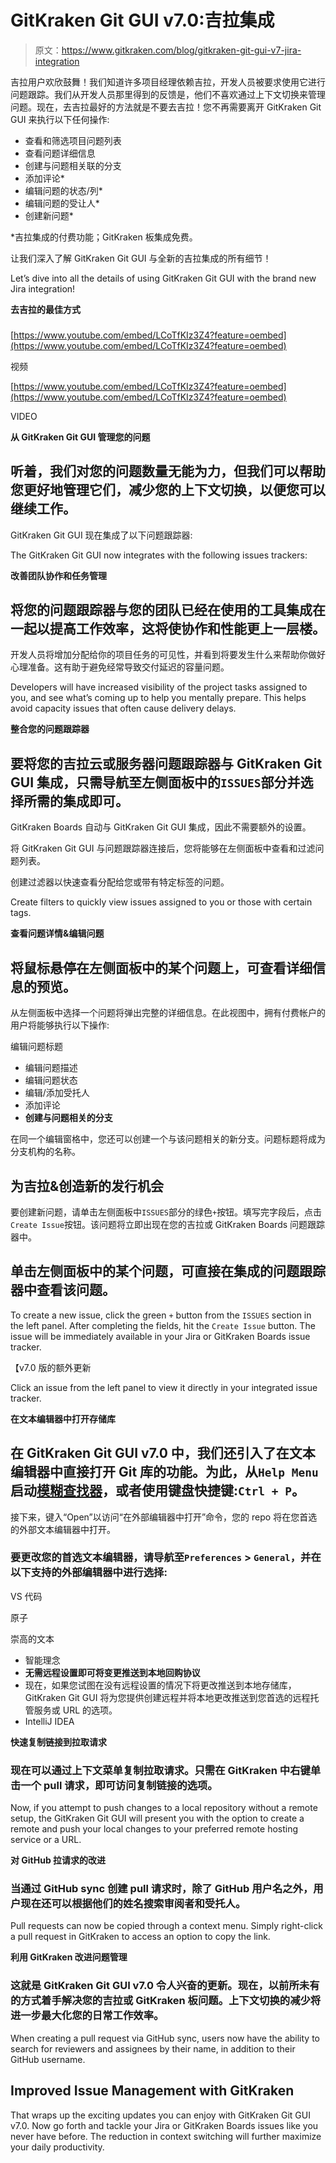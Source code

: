 # GitKraken Git GUI v7.0:吉拉集成

> 原文：<https://www.gitkraken.com/blog/gitkraken-git-gui-v7-jira-integration>

吉拉用户欢欣鼓舞！我们知道许多项目经理依赖吉拉，开发人员被要求使用它进行问题跟踪。我们从开发人员那里得到的反馈是，他们不喜欢通过上下文切换来管理问题。现在，去吉拉最好的方法就是不要去吉拉！您不再需要离开 GitKraken Git GUI 来执行以下任何操作:

*   查看和筛选项目问题列表
*   查看问题详细信息
*   创建与问题相关联的分支
*   添加评论*
*   编辑问题的状态/列*
*   编辑问题的受让人*
*   创建新问题*

*吉拉集成的付费功能；GitKraken 板集成免费。

让我们深入了解 GitKraken Git GUI 与全新的吉拉集成的所有细节！

Let’s dive into all the details of using GitKraken Git GUI with the brand new Jira integration!

**去吉拉的最佳方式**

### 

[https://www.youtube.com/embed/LCoTfKIz3Z4?feature=oembed](https://www.youtube.com/embed/LCoTfKIz3Z4?feature=oembed)

视频

[https://www.youtube.com/embed/LCoTfKIz3Z4?feature=oembed](https://www.youtube.com/embed/LCoTfKIz3Z4?feature=oembed)

VIDEO

**从 GitKraken Git GUI 管理您的问题**

## 听着，我们对您的问题数量无能为力，但我们可以帮助您更好地管理它们，减少您的上下文切换，以便您可以继续工作。

GitKraken Git GUI 现在集成了以下问题跟踪器:

The GitKraken Git GUI now integrates with the following issues trackers: 

**改善团队协作和任务管理**

## 将您的问题跟踪器与您的团队已经在使用的工具集成在一起以提高工作效率，这将使协作和性能更上一层楼。

开发人员将增加分配给你的项目任务的可见性，并看到将要发生什么来帮助你做好心理准备。这有助于避免经常导致交付延迟的容量问题。

Developers will have increased visibility of the project tasks assigned to you, and see what’s coming up to help you mentally prepare. This helps avoid capacity issues that often cause delivery delays. 

**整合您的问题跟踪器**

## 要将您的吉拉云或服务器问题跟踪器与 GitKraken Git GUI 集成，只需导航至左侧面板中的`ISSUES`部分并选择所需的集成即可。

GitKraken Boards 自动与 GitKraken Git GUI 集成，因此不需要额外的设置。

将 GitKraken Git GUI 与问题跟踪器连接后，您将能够在左侧面板中查看和过滤问题列表。

创建过滤器以快速查看分配给您或带有特定标签的问题。

Create filters to quickly view issues assigned to you or those with certain tags. 

**查看问题详情&编辑问题**

## 将鼠标悬停在左侧面板中的某个问题上，可查看详细信息的预览。

从左侧面板中选择一个问题将弹出完整的详细信息。在此视图中，拥有付费帐户的用户将能够执行以下操作:

编辑问题标题

*   编辑问题描述
*   编辑问题状态
*   编辑/添加受托人
*   添加评论
*   **创建与问题相关的分支**

在同一个编辑窗格中，您还可以创建一个与该问题相关的新分支。问题标题将成为分支机构的名称。

## **为吉拉&创造新的发行机会**

要创建新问题，请单击左侧面板中`ISSUES`部分的绿色`+`按钮。填写完字段后，点击`Create Issue`按钮。该问题将立即出现在您的吉拉或 GitKraken Boards 问题跟踪器中。

## 单击左侧面板中的某个问题，可直接在集成的问题跟踪器中查看该问题。

To create a new issue, click the green `+` button from the `ISSUES` section in the left panel. After completing the fields, hit the `Create Issue` button. The issue will be immediately available in your Jira or GitKraken Boards issue tracker.  

【v7.0 版的额外更新

Click an issue from the left panel to view it directly in your integrated issue tracker. 

**在文本编辑器中打开存储库**

## 在 GitKraken Git GUI v7.0 中，我们还引入了在文本编辑器中直接打开 Git 库的功能。为此，从`Help Menu`启动[模糊查找器](https://support.gitkraken.com/start-here/keyboard-shortcuts/#fuzzy-finder)，或者使用键盘快捷键:`Ctrl + P`。

接下来，键入“Open”以访问“在外部编辑器中打开”命令，您的 repo 将在您首选的外部文本编辑器中打开。

### 要更改您的首选文本编辑器，请导航至`Preferences` > `General`，并在以下支持的外部编辑器中进行选择:

VS 代码

原子

崇高的文本

*   智能理念
*   **无需远程设置即可将变更推送到本地回购协议**
*   现在，如果您试图在没有远程设置的情况下将更改推送到本地存储库，GitKraken Git GUI 将为您提供创建远程并将本地更改推送到您首选的远程托管服务或 URL 的选项。
*   IntelliJ IDEA

**快速复制链接到拉取请求**

### 现在可以通过上下文菜单复制拉取请求。只需在 GitKraken 中右键单击一个 pull 请求，即可访问复制链接的选项。

Now, if you attempt to push changes to a local repository without a remote setup, the GitKraken Git GUI will present you with the option to create a remote and push your local changes to your preferred remote hosting service or a URL. 

**对 GitHub 拉请求的改进**

### 当通过 GitHub sync 创建 pull 请求时，除了 GitHub 用户名之外，用户现在还可以根据他们的姓名搜索审阅者和受托人。

Pull requests can now be copied through a context menu. Simply right-click a pull request in GitKraken to access an option to copy the link. 

**利用 GitKraken 改进问题管理**

### 这就是 GitKraken Git GUI v7.0 令人兴奋的更新。现在，以前所未有的方式着手解决您的吉拉或 GitKraken 板问题。上下文切换的减少将进一步最大化您的日常工作效率。

When creating a pull request via GitHub sync, users now have the ability to search for reviewers and assignees by their name, in addition to their GitHub username. 

## **Improved Issue Management with GitKraken**

That wraps up the exciting updates you can enjoy with GitKraken Git GUI v7.0\. Now go forth and tackle your Jira or GitKraken Boards issues like you never have before. The reduction in context switching will further maximize your daily productivity.